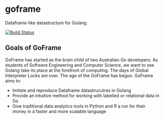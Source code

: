 # goframe
Dataframe-like datastructure for Golang.

[![Build Status](https://travis-ci.org/celsomilne/goframe.svg?branch=master)](https://travis-ci.org/celsomilne/goframe)

## Goals of GoFrame
GoFrame has started as the brain child of two Australian Go developers. As students of Software Engineering and Computer Science, we want to see Golang take its place at the forefront of computing. The days of Global Interpreter Locks are over. The age of the GoFrame has begun. GoFrame aims to:

- Imitate and reproduce Dataframe datastrucutres in Golang
- Provide an intuitive method for working with labelled or relational data in Go
- Give traditional data analytics tools in Python and R a run for their money in a faster and more scalable language

